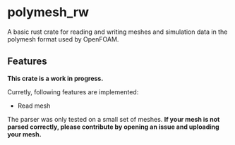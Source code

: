 # polymesh_rw

A basic rust crate for reading and writing meshes and simulation data in the polymesh format used by OpenFOAM.

## Features

**This crate is a work in progress.**

Curretly, following features are implemented:
- Read mesh

The parser was only tested on a small set of meshes. **If your mesh is not parsed correctly, please contribute by opening an issue and uploading your mesh.**